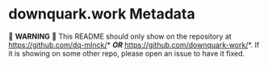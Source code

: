 # downquark.work Metadata

:rotating_light: **WARNING** :rotating_light: This README should only show on the repository at https://github.com/dq-mlnck/* _**OR**_ https://github.com/downquark-work/*. If it is showing on some other repo, please open an issue to have it fixed.
